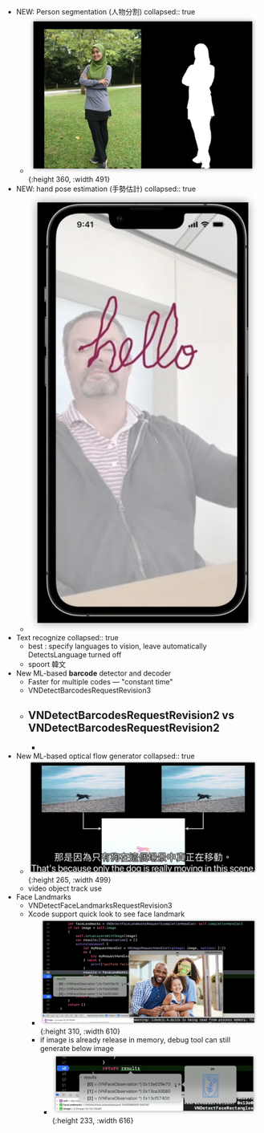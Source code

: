 - NEW: Person segmentation (人物分割)
  collapsed:: true
	- ![image.png](../assets/image_1654999973081_0.png){:height 360, :width 491}
- NEW: hand pose estimation (手勢估計)
  collapsed:: true
	- ![image.png](../assets/image_1654999958456_0.png)
- Text recognize
  collapsed:: true
	- best : specify languages to vision, leave automatically DetectsLanguage turned off
	- spoort 韓文
- New ML-based **barcode** detector and decoder
	- Faster for multiple codes — "constant time"
	- VNDetectBarcodesRequestRevision3
	- VNDetectBarcodesRequestRevision2 vs VNDetectBarcodesRequestRevision2
		-
		-
- New ML-based optical flow generator
  collapsed:: true
	- ![image.png](../assets/image_1655001001732_0.png){:height 265, :width 499}
	- video object track use
- Face Landmarks
	- VNDetectFaceLandmarksRequestRevision3
	- Xcode support quick look to see face landmark
		- ![image.png](../assets/image_1655001610853_0.png){:height 310, :width 610}
		- if image is already release in memory, debug tool can still generate below image
			- ![image.png](../assets/image_1655001775550_0.png){:height 233, :width 616}